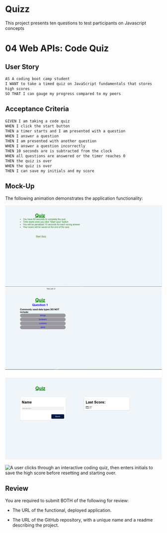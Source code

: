 # Quizz
This project presents ten questions to test participants on Javascript concepts
# 04 Web APIs: Code Quiz


## User Story

```
AS A coding boot camp student
I WANT to take a timed quiz on JavaScript fundamentals that stores high scores
SO THAT I can gauge my progress compared to my peers
```

## Acceptance Criteria

```
GIVEN I am taking a code quiz
WHEN I click the start button
THEN a timer starts and I am presented with a question
WHEN I answer a question
THEN I am presented with another question
WHEN I answer a question incorrectly
THEN 10 seconds are is subtracted from the clock
WHEN all questions are answered or the timer reaches 0
THEN the quiz is over
WHEN the quiz is over
THEN I can save my initials and my score
```

## Mock-Up


The following animation demonstrates the application functionality:

![Alt text](quiz-screen1.PNG)
![Alt text](quiz-screen2.PNG)
![Alt text](quiz-screen3.PNG)




![A user clicks through an interactive coding quiz, then enters initials to save the high score before resetting and starting over.](./Assets/04-web-apis-homework-demo.gif)




## Review

You are required to submit BOTH of the following for review:

* The URL of the functional, deployed application.

* The URL of the GitHub repository, with a unique name and a readme describing the project.

